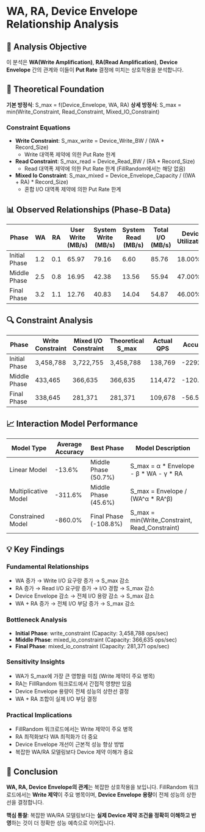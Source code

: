 # WA, RA, Device Envelope Relationship Analysis

## 🎯 Analysis Objective

이 분석은 **WA(Write Amplification)**, **RA(Read Amplification)**, **Device Envelope** 간의 관계와 이들이 **Put Rate** 결정에 미치는 상호작용을 분석합니다.

## 🔬 Theoretical Foundation

**기본 방정식**: S_max = f(Device_Envelope, WA, RA)
**상세 방정식**: S_max = min(Write_Constraint, Read_Constraint, Mixed_IO_Constraint)

### Constraint Equations
- **Write Constraint**: S_max_write = Device_Write_BW / (WA * Record_Size)
  - Write 대역폭 제약에 의한 Put Rate 한계
- **Read Constraint**: S_max_read = Device_Read_BW / (RA * Record_Size)
  - Read 대역폭 제약에 의한 Put Rate 한계 (FillRandom에서는 해당 없음)
- **Mixed Io Constraint**: S_max_mixed = Device_Envelope_Capacity / ((WA + RA) * Record_Size)
  - 혼합 I/O 대역폭 제약에 의한 Put Rate 한계

## 📊 Observed Relationships (Phase-B Data)

| Phase | WA | RA | User Write (MB/s) | System Write (MB/s) | System Read (MB/s) | Total I/O (MB/s) | Device Utilization |
|-------|----|----|-------------------|---------------------|-------------------|------------------|-------------------|
| Initial Phase | 1.2 | 0.1 | 65.97 | 79.16 | 6.60 | 85.76 | 18.00% |
| Middle Phase | 2.5 | 0.8 | 16.95 | 42.38 | 13.56 | 55.94 | 47.00% |
| Final Phase | 3.2 | 1.1 | 12.76 | 40.83 | 14.04 | 54.87 | 46.00% |

## 🔍 Constraint Analysis

| Phase | Write Constraint | Mixed I/O Constraint | Theoretical S_max | Actual QPS | Accuracy |
|-------|------------------|---------------------|-------------------|------------|----------|
| Initial Phase | 3,458,788 | 3,722,755 | 3,458,788 | 138,769 | -2292.5% |
| Middle Phase | 433,465 | 366,635 | 366,635 | 114,472 | -120.3% |
| Final Phase | 338,645 | 281,371 | 281,371 | 109,678 | -56.5% |

## 📈 Interaction Model Performance

| Model Type | Average Accuracy | Best Phase | Model Description |
|------------|------------------|------------|-------------------|
| Linear Model | -13.6% | Middle Phase (50.7%) | S_max = α * Envelope - β * WA - γ * RA |
| Multiplicative Model | -311.6% | Middle Phase (45.6%) | S_max = Envelope / (WA^α * RA^β) |
| Constrained Model | -860.0% | Final Phase (-108.8%) | S_max = min(Write_Constraint, Read_Constraint) |

## 💡 Key Findings

### Fundamental Relationships
- WA 증가 → Write I/O 요구량 증가 → S_max 감소
- RA 증가 → Read I/O 요구량 증가 → I/O 경합 → S_max 감소
- Device Envelope 감소 → 전체 I/O 용량 감소 → S_max 감소
- WA + RA 증가 → 전체 I/O 부담 증가 → S_max 감소

### Bottleneck Analysis
- **Initial Phase**: write_constraint (Capacity: 3,458,788 ops/sec)
- **Middle Phase**: mixed_io_constraint (Capacity: 366,635 ops/sec)
- **Final Phase**: mixed_io_constraint (Capacity: 281,371 ops/sec)

### Sensitivity Insights
- WA가 S_max에 가장 큰 영향을 미침 (Write 제약이 주요 병목)
- RA는 FillRandom 워크로드에서 간접적 영향만 있음
- Device Envelope 용량이 전체 성능의 상한선 결정
- WA + RA 조합이 실제 I/O 부담 결정

### Practical Implications
- FillRandom 워크로드에서는 Write 제약이 주요 병목
- RA 최적화보다 WA 최적화가 더 중요
- Device Envelope 개선이 근본적 성능 향상 방법
- 복잡한 WA/RA 모델링보다 Device 제약 이해가 중요

## 🎯 Conclusion

**WA, RA, Device Envelope의 관계**는 복잡한 상호작용을 보입니다. FillRandom 워크로드에서는 **Write 제약**이 주요 병목이며, **Device Envelope 용량**이 전체 성능의 상한선을 결정합니다.

**핵심 통찰**: 복잡한 WA/RA 모델링보다는 **실제 Device 제약 조건을 정확히 이해하고 반영**하는 것이 더 정확한 성능 예측으로 이어집니다.
